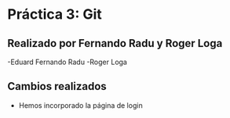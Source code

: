 # Práctica 3: Git
## Realizado por Fernando Radu y Roger Loga
-Eduard Fernando Radu
-Roger Loga
## Cambios realizados
- Hemos incorporado la página de login
